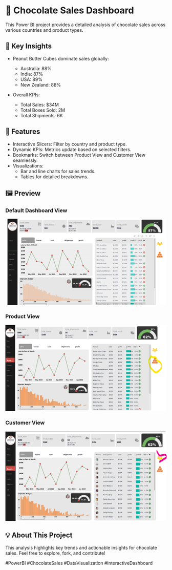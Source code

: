 # 🍫 Chocolate Sales Dashboard  

This Power BI project provides a detailed analysis of chocolate sales across various countries and product types.  

## 🚀 Key Insights  
- Peanut Butter Cubes dominate sales globally:  
  - Australia: 88%  
  - India: 87%  
  - USA: 89%  
  - New Zealand: 88%  

- Overall KPIs: 
  - Total Sales: $34M  
  - Total Boxes Sold: 2M  
  - Total Shipments: 6K  

## 🔑 Features  
- Interactive Slicers: Filter by country and product type.  
- Dynamic KPIs: Metrics update based on selected filters.  
- Bookmarks: Switch between Product View and Customer View seamlessly.  
- Visualizations: 
  - Bar and line charts for sales trends.  
  - Tables for detailed breakdowns.  



## 🖼️ Preview  

### Default Dashboard View  
![Default Dashboard View](ss)  


### Product View  
![Product View](productview.png)  

### Customer View  

![customer View](customerview.png)

## 💡 About This Project  
This analysis highlights key trends and actionable insights for chocolate sales. Feel free to explore, fork, and contribute!  




#PowerBI #ChocolateSales #DataVisualization #InteractiveDashboard  
